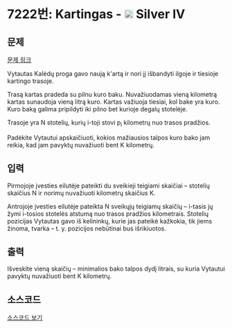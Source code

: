 # 7222번: Kartingas - <img src="https://static.solved.ac/tier_small/7.svg" style="height:20px" /> Silver IV

<!-- performance -->

<!-- 문제 제출 후 깃허브에 푸시를 했을 때 제출한 코드의 성능이 입력될 공간입니다.-->

<!-- end -->

## 문제

[문제 링크](https://boj.kr/7222)


<p>Vytautas Kalėdų proga gavo naują k'artą ir nori jį išbandyti ilgoje ir tiesioje kartingo trasoje.</p>

<p>Trasą kartas pradeda su pilnu kuro baku. Nuvažiuodamas vieną kilometrą kartas sunaudoja vieną litrą kuro. Kartas važiuoja tiesiai, kol bake yra kuro. Kuro baką galima pripildyti iki pilno bet kurioje degalų stotelėje.</p>

<p>Trasoje yra N stotelių, kurių i-toji stovi p<sub>i</sub> kilometrų nuo trasos pradžios.</p>

<p>Padėkite Vytautui apskaičiuoti, kokios mažiausios talpos kuro bako jam reikia, kad jam pavyktų nuvažiuoti bent K kilometrų.</p>



## 입력


<p>Pirmojoje įvesties eilutėje pateikti du sveikieji teigiami skaičiai – stotelių skaičius N ir norimų nuvažiuoti kilometrų skaičius K.</p>

<p>Antrojoje įvesties eilutėje pateikta N sveikųjų teigiamų skaičių – i-tasis jų žymi i-tosios stotelės atstumą nuo trasos pradžios kilometrais. Stotelių pozicijas Vytautas gavo iš kelininkų, kurie jas pateikė kažkokia, tik jiems žinoma, tvarka – t. y. pozicijos nebūtinai bus išrikiuotos.</p>



## 출력


<p>Išveskite vieną skaičių – minimalios bako talpos dydį litrais, su kuria Vytautui pavyktų nuvažiuoti bent K kilometrų.</p>



## 소스코드

[소스코드 보기](Kartingas.cpp)